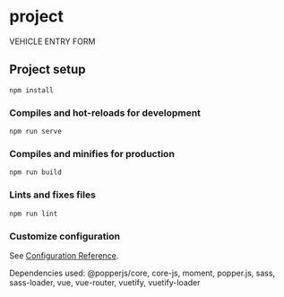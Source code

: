 # project
VEHICLE ENTRY FORM 

## Project setup
```
npm install
```

### Compiles and hot-reloads for development
```
npm run serve
```

### Compiles and minifies for production
```
npm run build
```

### Lints and fixes files
```
npm run lint
```

### Customize configuration
See [Configuration Reference](https://cli.vuejs.org/config/).


Dependencies used:
    @popperjs/core,
    core-js,
    moment,
    popper.js,
    sass,
    sass-loader,
    vue,
    vue-router,
    vuetify,
    vuetify-loader
    
  